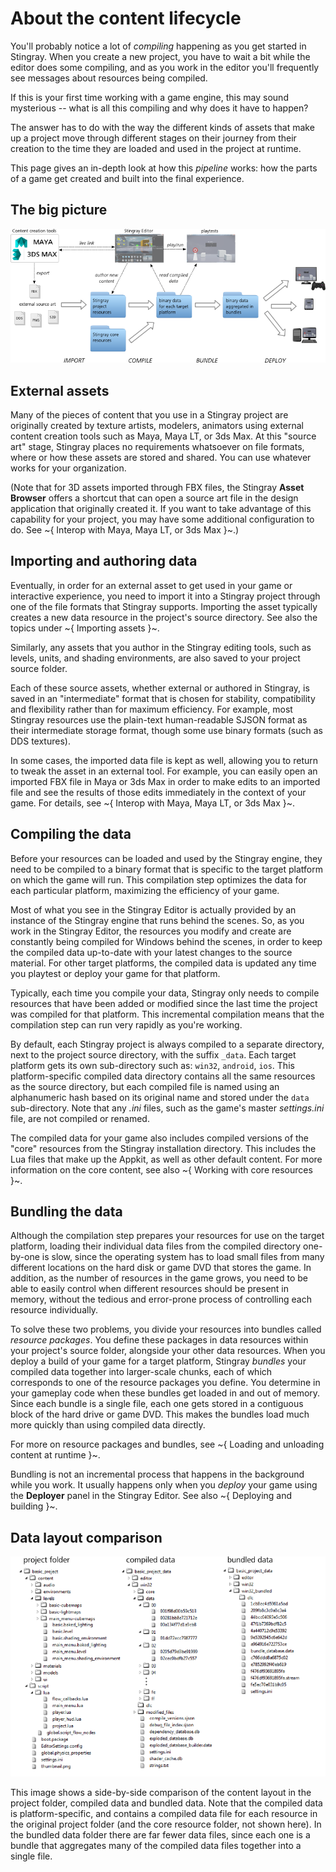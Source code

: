 # About the content lifecycle

You'll probably notice a lot of *compiling* happening as you get started in Stingray. When you create a new project, you have to wait a bit while the editor does some compiling, and as you work in the editor you'll frequently see messages about resources being compiled.

If this is your first time working with a game engine, this may sound mysterious -- what is all this compiling and why does it have to happen?

The answer has to do with the way the different kinds of assets that make up a project move through different stages on their journey from their creation to the time they are loaded and used in the project at runtime.

This page gives an in-depth look at how this *pipeline* works: how the parts of a game get created and built into the final experience.

## The big picture

![The Stingray content lifecyle](../images/content_lifecycle.png)

## External assets

Many of the pieces of content that you use in a Stingray project are originally created by texture artists, modelers, animators using external content creation tools such as Maya, Maya LT, or 3ds Max. At this "source art" stage, Stingray places no requirements whatsoever on file formats, where or how these assets are stored and shared. You can use whatever works for your organization.

(Note that for 3D assets imported through FBX files, the Stingray **Asset Browser** offers a shortcut that can open a source art file in the design application that originally created it. If you want to take advantage of this capability for your project, you may have some additional configuration to do. See ~{ Interop with Maya, Maya LT, or 3ds Max }~.)

## Importing and authoring data

Eventually, in order for an external asset to get used in your game or interactive experience, you need to import it into a Stingray project through one of the file formats that Stingray supports. Importing the asset typically creates a new data resource in the project's source directory. See also the topics under ~{ Importing assets }~.

Similarly, any assets that you author in the Stingray editing tools, such as levels, units, and shading environments, are also saved to your project source folder.

Each of these source assets, whether external or authored in Stingray, is saved in an "intermediate" format that is chosen for stability, compatibility and flexibility rather than for maximum efficiency. For example, most Stingray resources use the plain-text human-readable SJSON format as their intermediate storage format, though some use binary formats (such as DDS textures).

In some cases, the imported data file is kept as well, allowing you to return to tweak the asset in an external tool. For example, you can easily open an imported FBX file in Maya or 3ds Max in order to make edits to an imported file and see the results of those edits immediately in the context of your game. For details, see ~{ Interop with Maya, Maya LT, or 3ds Max }~.

## Compiling the data

Before your resources can be loaded and used by the Stingray engine, they need to be compiled to a binary format that is specific to the target platform on which the game will run. This compilation step optimizes the data for each particular platform, maximizing the efficiency of your game.

Most of what you see in the Stingray Editor is actually provided by an instance of the Stingray engine that runs behind the scenes. So, as you work in the Stingray Editor, the resources you modify and create are constantly being compiled for Windows behind the scenes, in order to keep the compiled data up-to-date with your latest changes to the source material. For other target platforms, the compiled data is updated any time you playtest or deploy your game for that platform.

Typically, each time you compile your data, Stingray only needs to compile resources that have been added or modified since the last time the project was compiled for that platform. This incremental compilation means that the compilation step can run very rapidly as you're working.

By default, each Stingray project is always compiled to a separate directory, next to the project source directory, with the suffix `_data`. Each target platform gets its own sub-directory such as: `win32`, `android`, `ios`. This platform-specific compiled data directory contains all the same resources as the source directory, but each compiled file is named using an alphanumeric hash based on its original name and stored under the `data` sub-directory. Note that any *.ini* files, such as the game's master *settings.ini* file, are not compiled or renamed.

The compiled data for your game also includes compiled versions of the "core" resources from the Stingray installation directory. This includes the Lua files that make up the Appkit, as well as other default content. For more information on the core content, see also ~{ Working with core resources }~.

## Bundling the data

Although the compilation step prepares your resources for use on the target platform, loading their individual data files from the compiled directory one-by-one is slow, since the operating system has to load small files from many different locations on the hard disk or game DVD that stores the game. In addition, as the number of resources in the game grows, you need to be able to easily control when different resources should be present in memory, without the tedious and error-prone process of controlling each resource individually.

To solve these two problems, you divide your resources into bundles called *resource packages*. You define these packages in data resources within your project's source folder, alongside your other data resources. When you deploy a build of your game for a target platform, Stingray *bundles* your compiled data together into larger-scale chunks, each of which corresponds to one of the resource packages you define. You determine in your gameplay code when these bundles get loaded in and out of memory. Since each bundle is a single file, each one gets stored in a contiguous block of the hard drive or game DVD. This makes the bundles load much more quickly than using compiled data directly.

For more on resource packages and bundles, see ~{ Loading and unloading content at runtime }~.

Bundling is not an incremental process that happens in the background while you work. It usually happens only when you *deploy* your game using the **Deployer** panel in the Stingray Editor. See also ~{ Deploying and building }~.

## Data layout comparison

![Side-by-side data folder comparison](../images/content_lifecycle_folders.png)

This image shows a side-by-side comparison of the content layout in the project folder, compiled data and bundled data. Note that the compiled data is platform-specific, and contains a compiled data file for each resource in the original project folder (and the core resource folder, not shown here). In the bundled data folder there are far fewer data files, since each one is a bundle that aggregates many of the compiled data files together into a single file.
